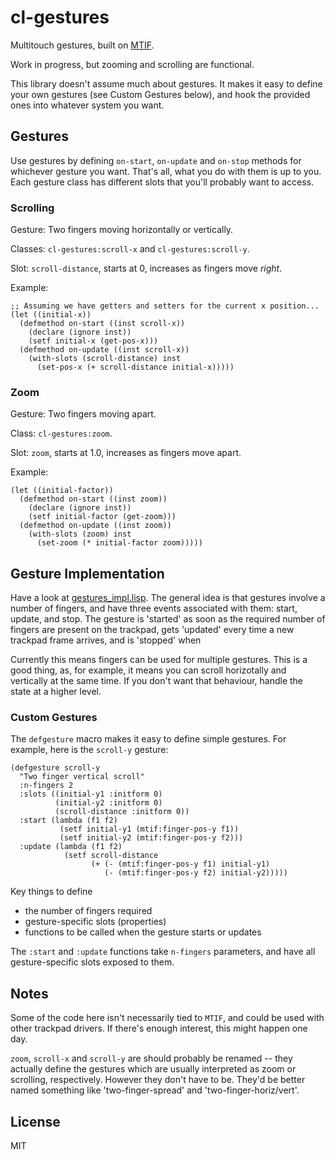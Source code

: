 # cl-gestures

Multitouch gestures, built on [MTIF](http://github.com/rmhsilva/mtif).

Work in progress, but zooming and scrolling are functional.

This library doesn't assume much about gestures. It makes it easy to define your
own gestures (see Custom Gestures below), and hook the provided ones into
whatever system you want.


## Gestures

Use gestures by defining `on-start`, `on-update` and `on-stop` methods for
whichever gesture you want. That's all, what you do with them is up to you. Each
gesture class has different slots that you'll probably want to access.


### Scrolling

Gesture: Two fingers moving horizontally or vertically.

Classes: `cl-gestures:scroll-x` and `cl-gestures:scroll-y`.

Slot: `scroll-distance`, starts at 0, increases as fingers move *right*.

Example:

```common-lisp
;; Assuming we have getters and setters for the current x position...
(let ((initial-x))
  (defmethod on-start ((inst scroll-x))
    (declare (ignore inst))
    (setf initial-x (get-pos-x)))
  (defmethod on-update ((inst scroll-x))
    (with-slots (scroll-distance) inst
      (set-pos-x (+ scroll-distance initial-x)))))
```

### Zoom

Gesture: Two fingers moving apart.

Class: `cl-gestures:zoom`.

Slot: `zoom`, starts at 1.0, increases as fingers move apart.

Example:

```common-lisp
(let ((initial-factor))
  (defmethod on-start ((inst zoom))
    (declare (ignore inst))
    (setf initial-factor (get-zoom)))
  (defmethod on-update ((inst zoom))
    (with-slots (zoom) inst
      (set-zoom (* initial-factor zoom)))))
```


## Gesture Implementation

Have a look at [gestures_impl.lisp][impl]. The general idea is that gestures
involve a number of fingers, and have three events associated with them: start,
update, and stop. The gesture is 'started' as soon as the required number of
fingers are present on the trackpad, gets 'updated' every time a new trackpad
frame arrives, and is 'stopped' when 

Currently this means fingers can be used for multiple gestures. This is a good
thing, as, for example, it means you can scroll horizotally and vertically at
the same time. If you don't want that behaviour, handle the state at a higher
level.

[impl]: (https://github.com/rmhsilva/cl-gestures/blob/master/gestures-imp.lisp)


### Custom Gestures

The `defgesture` macro makes it easy to define simple gestures. For example,
here is the `scroll-y` gesture:

```common-lisp
(defgesture scroll-y
  "Two finger vertical scroll"
  :n-fingers 2
  :slots ((initial-y1 :initform 0)
          (initial-y2 :initform 0)
          (scroll-distance :initform 0))
  :start (lambda (f1 f2)
           (setf initial-y1 (mtif:finger-pos-y f1))
           (setf initial-y2 (mtif:finger-pos-y f2)))
  :update (lambda (f1 f2)
            (setf scroll-distance
                  (+ (- (mtif:finger-pos-y f1) initial-y1)
                     (- (mtif:finger-pos-y f2) initial-y2)))))
```

Key things to define
- the number of fingers required
- gesture-specific slots (properties)
- functions to be called when the gesture starts or updates

The `:start` and `:update` functions take `n-fingers` parameters, and have all
gesture-specific slots exposed to them.


## Notes

Some of the code here isn't necessarily tied to `MTIF`, and could be used with
other trackpad drivers. If there's enough interest, this might happen one day.

`zoom`, `scroll-x` and `scroll-y` are should probably be renamed -- they
actually define the gestures which are usually interpreted as zoom or scrolling,
respectively. However they don't have to be. They'd be better named something
like 'two-finger-spread' and 'two-finger-horiz/vert'.


## License

MIT
